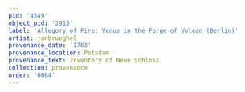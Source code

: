 ```yaml
---
pid: '4549'
object_pid: '2913'
label: 'Allegory of Fire: Venus in the Forge of Vulcan (Berlin)'
artist: janbrueghel
provenance_date: '1763'
provenance_location: Potsdam
provenance_text: Inventory of Neue Schloss
collection: provenance
order: '0064'
---
```

